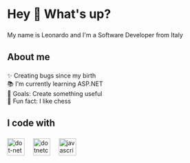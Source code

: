 <h1 align="left">Hey 👋 What's up?</h1>

###

<p align="left">My name is Leonardo and I'm a Software Developer from Italy</p>

###

<h2 align="left">About me</h2>

###

<p align="left">✨ Creating bugs since my birth<br>📚 I'm currently learning ASP.NET<br>🎯 Goals: Create something useful<br>🎲 Fun fact: I like chess</p>

###

<h2 align="left">I code with</h2>

###

<div align="left">
  <img src="https://cdn.jsdelivr.net/gh/devicons/devicon/icons/dot-net/dot-net-original.svg" height="40" alt="dot-net logo"  />
  <img width="12" />
  <img src="https://cdn.jsdelivr.net/gh/devicons/devicon/icons/dotnetcore/dotnetcore-original.svg" height="40" alt="dotnetcore logo"  />
  <img width="12" />
  <img src="https://cdn.jsdelivr.net/gh/devicons/devicon/icons/javascript/javascript-original.svg" height="40" alt="javascript logo"  />
</div>

###
